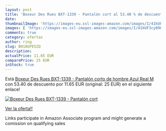 ```yaml
---
layout: post
title: 'Boxeur Des Rues BXT-1339 - Pantalón cort al 53.40 % de descuento'
date: 
thumbnailImage: 'https://images-eu.ssl-images-amazon.com/images/I/41kUF3cy89L._SL200_.jpg'
images: [ 'https://images-eu.ssl-images-amazon.com/images/I/41kUF3cy89L._SL200_.jpg' ]
comments: true
category: ofertas
author: ring
slug: B018GPE5ZQ
description:
actualPrice: 11.65 EUR
comparePrice: 25 EUR
inStock: true
---
```


Está [Boxeur Des Rues BXT-1339 - Pantalón corto de hombre  Azul Real  M](https://www.amazon.es/dp/B018GPE5ZQ/?tag=tolees-21) con 53.40 de descuento por 11.65 EUR (original: 25 EUR) en el siguiente enlace!

[![Boxeur Des Rues BXT-1339 - Pantalón cort](https://images-eu.ssl-images-amazon.com/images/I/41kUF3cy89L._SL200_.jpg)](https://www.amazon.es/dp/B018GPE5ZQ/?tag=tolees-21)

[Ver la oferta!!](https://www.amazon.es/dp/B018GPE5ZQ/?tag=tolees-21)

Links participate in Amazon Associate program and might generate a comission on qualifying sales


